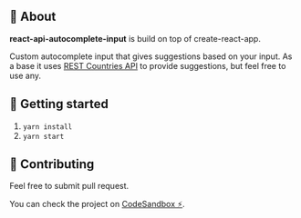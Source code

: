 ## 🔸 About

**react-api-autocomplete-input** is build on top of create-react-app.

Custom autocomplete input that gives suggestions based on your input. As a base it uses [REST Countries API](https://restcountries.com) to provide suggestions, but feel free to use any. 

## 🔸 Getting started

1. `yarn install`
2. `yarn start`

## 🔸 Contributing

Feel free to submit pull request.

You can check the project on [CodeSandbox ⚡️](https://codesandbox.io/s/github/AleksaButterfly/react-api-autocomplete-input).
